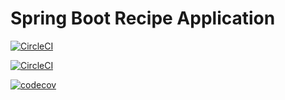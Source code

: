 # Spring Boot Recipe Application

[![CircleCI](https://circleci.com/gh/jlarao/spring5-mysql-recipe-app.svg?style=svg)](https://circleci.com/gh/jlarao/spring5-mysql-recipe-app)
 

[![CircleCI](https://circleci.com/gh/springframeworkguru/spring5-recipe-app.svg?style=svg)](https://circleci.com/gh/springframeworkguru/spring5-recipe-app)

[![codecov](https://codecov.io/gh/springframeworkguru/spring5-mysql-recipe-app/branch/master/graph/badge.svg)](https://codecov.io/gh/springframeworkguru/spring5-mysql-recipe-app)
